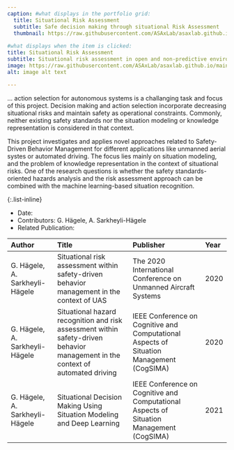 ```yaml
---
caption: #what displays in the portfolio grid:
  title: Situational Risk Assessment
  subtitle: Safe decision making through situational Risk Assessment
  thumbnail: https://raw.githubusercontent.com/ASAxLab/asaxlab.github.io/main/assets/img/portfolio/sirias1.jpg
  
#what displays when the item is clicked:
title: Situational Risk Assessment
subtitle: Situational risk assessment in open and non-predictive environments to support decision making and ...
image: https://raw.githubusercontent.com/ASAxLab/asaxlab.github.io/main/assets/img/portfolio/sirias1.jpg
alt: image alt text

---
```

... action selection for autonomous systems is a challanging task and focus of this project. 
Decision making and action selection incorporate decreasing situational risks and maintain safety as operational constraints. 
Commonly, neither existing safety standards nor the situation modeling or knowledge representation is considered in that context.

This project investigates and applies novel approaches related to Safety-Driven Behavior Management for different applications like unmanned aerial systes or automated driving. The focus lies mainly on situation modeling, and the problem of knowledge representation in the context of situational risks. 
One of the research questions is whether the safety standards-oriented hazards analysis and the risk assessment approach can be combined with the machine learning-based situation recognition.

{:.list-inline} 
- Date: 
- Contributors: G. H&auml;gele, A. Sarkheyli-H&auml;gele
- Related Publication:

| Author									| Title				| Publisher     |     Year	|
| :---										| :---				| :---	        | :---		|
| G. H&auml;gele, A. Sarkheyli-H&auml;gele	&nbsp;	| Situational risk assessment within safety-driven behavior management in the context of UAS &nbsp;	|	The 2020 International Conference on Unmanned Aircraft Systems &nbsp;	|	2020		|
| G. H&auml;gele, A. Sarkheyli-H&auml;gele	&nbsp;	| Situational hazard recognition and risk assessment within safety-driven behavior management in the context of automated driving &nbsp;	|	IEEE Conference on Cognitive and Computational Aspects of Situation Management (CogSIMA)	&nbsp;|	2020		|
| G. H&auml;gele, A. Sarkheyli-H&auml;gele	&nbsp;	| Situational Decision Making Using Situation Modeling and Deep Learning &nbsp;	|	IEEE Conference on Cognitive and Computational Aspects of Situation Management (CogSIMA)  &nbsp;	|	2021		|

